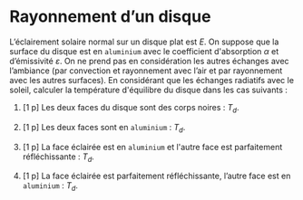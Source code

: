 # Rayonnement d’un disque

L’éclairement solaire normal sur un disque plat est <i>E</i>. On suppose que la surface du disque est en `aluminium` avec le coefficient d'absorption <i>&alpha;</i> et d’émissivité <i>&epsilon;</i>.
On ne prend pas en considération les autres échanges avec l’ambiance (par convection et rayonnement avec l’air et par rayonnement avec les autres surfaces). En considérant que les échanges radiatifs avec le soleil, calculer la température d'équilibre du disque dans les cas suivants :

1. [1 p] Les deux faces du disque sont des corps noires : <i>T<sub>d</sub></i>.

2. [1 p] Les deux faces sont en `aluminium` : <i>T<sub>d</sub></i>.

3. [1 p] La face éclairée est en `aluminium` et l'autre face est parfaitement réfléchissante : <i>T<sub>d</sub></i>.

4. [1 p] La face éclairée est parfaitement réfléchissante, l’autre face est en `aluminium` : <i>T<sub>d</sub></i>.